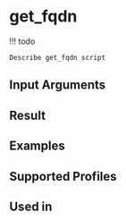 

# get_fqdn

<!-- prettier-ignore -->
!!! todo

    Describe get_fqdn script

Input Arguments
---------------

Result
------

Examples
--------

Supported Profiles
------------------

Used in
-------
